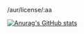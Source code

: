 /aur/license/:aa

[![Anurag's GitHub stats](https://github-readme-stats.vercel.app/api?username=ABF7470&show_icons=true&theme=radical)](https://github.com/anuraghazra/github-readme-stats)
